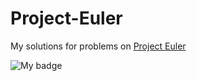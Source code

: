 # Project-Euler
My solutions for problems on [Project Euler](https://projecteuler.net)

![My badge](https://projecteuler.net/profile/scorta.png)
